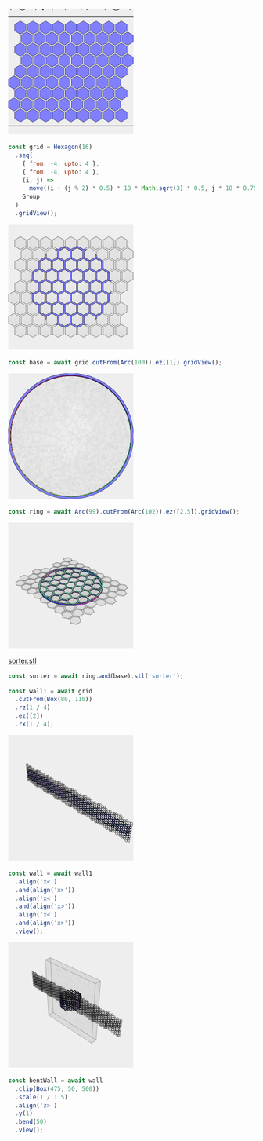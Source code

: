 ![Image](lego_sorter.md.grid.png)

```JavaScript
const grid = Hexagon(16)
  .seq(
    { from: -4, upto: 4 },
    { from: -4, upto: 4 },
    (i, j) =>
      move((i + (j % 2) * 0.5) * 18 * Math.sqrt(3) * 0.5, j * 18 * 0.75),
    Group
  )
  .gridView();
```

![Image](lego_sorter.md.base.png)

```JavaScript
const base = await grid.cutFrom(Arc(100)).ez([1]).gridView();
```

![Image](lego_sorter.md.ring.png)

```JavaScript
const ring = await Arc(99).cutFrom(Arc(102)).ez([2.5]).gridView();
```

![Image](lego_sorter.md.sorter_sorter.png)

[sorter.stl](lego_sorter.sorter.stl)

```JavaScript
const sorter = await ring.and(base).stl('sorter');
```

```JavaScript
const wall1 = await grid
  .cutFrom(Box(80, 110))
  .rz(1 / 4)
  .ez([2])
  .rx(1 / 4);
```

![Image](lego_sorter.md.wall.png)

```JavaScript
const wall = await wall1
  .align('x<')
  .and(align('x>'))
  .align('x<')
  .and(align('x>'))
  .align('x<')
  .and(align('x>'))
  .view();
```

![Image](lego_sorter.md.bentWall.png)

```JavaScript
const bentWall = await wall
  .clip(Box(475, 50, 500))
  .scale(1 / 1.5)
  .align('z>')
  .y(1)
  .bend(50)
  .view();
```
